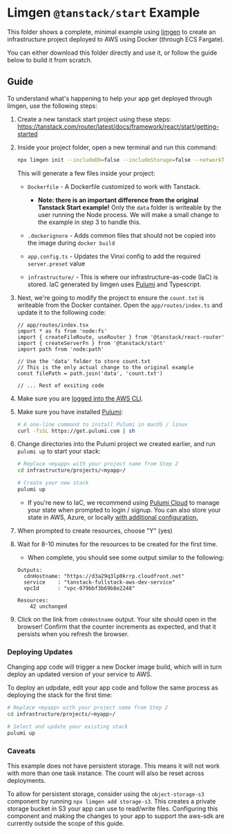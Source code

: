 # Limgen `@tanstack/start` Example

This folder shows a complete, minimal example using [limgen](https://github.com/limlabs/limgen) to create an infrastructure project deployed to AWS using Docker (through ECS Fargate).

You can either download this folder directly and use it, or follow the guide below to build it from scratch.

## Guide

To understand what's happening to help your app get deployed through limgen, use the following steps:

1. Create a new tanstack start project using these steps: https://tanstack.com/router/latest/docs/framework/react/start/getting-started
1. Inside your project folder, open a new terminal and run this command:

    ```bash
    npx limgen init --includeDb=false --includeStorage=false --networkType=public
    ```

    This will generate a few files inside your project:

      - `Dockerfile` - A Dockerfile customized to work with Tanstack.
        
        - **Note: there is an important difference from the original Tanstack Start example!** Only the `data` folder is writeable by the user running the Node process. We will make a small change to the example in step 3 to handle this.
  
      - `.dockerignore` - Adds common files that should not be copied into the image during `docker build`
      - `app.config.ts` - Updates the Vinxi config to add the required `server.preset` value
      - `infrastructure/` - This is where our infrastructure-as-code (IaC) is stored. IaC generated by limgen uses [Pulumi](https://www.pulumi.com/product/infrastructure-as-code/) and Typescript. 
      
1. Next, we're going to modify the project to ensure the `count.txt` is writeable from the Docker container. Open the `app/routes/index.ts` and update it to the following code:

    ```tsx
    // app/routes/index.tsx
    import * as fs from 'node:fs'
    import { createFileRoute, useRouter } from '@tanstack/react-router'
    import { createServerFn } from '@tanstack/start'
    import path from 'node:path'

    // Use the 'data' folder to store count.txt
    // This is the only actual change to the original example
    const filePath = path.join('data', 'count.txt')

    // ... Rest of exsiting code
    ```

1. Make sure you are [logged into the AWS CLI](https://docs.aws.amazon.com/signin/latest/userguide/command-line-sign-in.html).
1. Make sure you have installed [Pulumi](https://www.pulumi.com/):


      ```bash
      # A one-line command to install Pulumi in macOS / linux
      curl -fsSL https://get.pulumi.com | sh 
      ```


1. Change directories into the Pulumi project we created earlier, and run `pulumi up` to start your stack:

    ```bash
    # Replace <myapp> with your project name from Step 2
    cd infrastructure/projects/<myapp>/

    # Create your new stack
    pulumi up
    ```

    - If you're new to IaC, we recommend using [Pulumi Cloud](https://www.pulumi.com/product/pulumi-cloud/) to manage your state when prompted to login / signup. You can also store your state in AWS, Azure, or locally [with additional configuration.
](https://www.pulumi.com/docs/iac/concepts/state-and-backends/)
    
1. When prompted to create resources, choose "Y" (yes)
1. Wait for 8-10 minutes for the resources to be created for the first time.

    - When complete, you should see some output similar to the following:

    ```
    Outputs:
      cdnHostname: "https://d3a29q3lp0krrp.cloudfront.net"
      service    : "tanstack-fullstack-aws-dev-service"
      vpcId      : "vpc-079bbf3b69b8e2248"

    Resources:
        42 unchanged
    ```

1. Click on the link from `cdnHostname` output. Your site should open in the browser! Confirm that the counter increments as expected, and that it persists when you refresh the browser.


### Deploying Updates

Changing app code will trigger a new Docker image build, which will in turn deploy an updated version of your service to AWS.

To deploy an udpdate, edit your app code and follow the same process as deploying the stack for the first time:

```bash
# Replace <myapp> with your project name from Step 2
cd infrastructure/projects/<myapp>/

# Select and update your existing stack
pulumi up
```

### Caveats

This example does not have persistent storage. This means it will not work with more than one task instance. The count will also be reset across deployments.

To allow for persistent storage, consider using the `object-storage-s3` component by running `npx limgen add storage-s3`. This creates a private storage bucket in S3 your app can use to read/write files. Configuring this component and making the changes to your app to support the aws-sdk are currently outside the scope of this guide.

